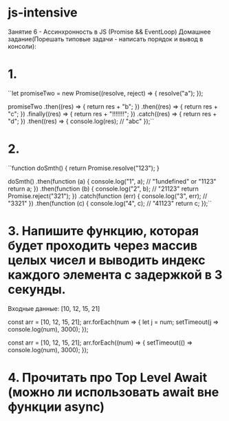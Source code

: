 # js-intensive
	
Занятие 6 - Ассинхронность в JS (Promise && EventLoop)
Домашнее задание(Порешать типовые задачи - написать порядок и вывод в консоли): 

# 1.
``let promiseTwo = new Promise((resolve, reject) => {
   resolve("a");
});

promiseTwo
.then((res) => {
   return res + "b";
})
.then((res) => {
   return res + "с";
})
.finally((res) => {
   return res + "!!!!!!!";
})
.catch((res) => {
   return res + "d";
})
.then((res) => {
   console.log(res); // "abc"
});``

# 2.
``function doSmth() {
   return Promise.resolve("123");
}

doSmth()
.then(function (a) {
   console.log("1", a); // "1undefined" or "1123"
   return a;
})
.then(function (b) {
   console.log("2", b); // "21123"
   return Promise.reject("321");
})
.catch(function (err) {
   console.log("3", err); // "3321"
})
.then(function (c) {
   console.log("4", c); // "41123"
return c;
});``

# 3. Напишите функцию, которая будет проходить через массив целых чисел и выводить индекс каждого элемента с задержкой в 3 секунды.
Входные данные: [10, 12, 15, 21]

const arr = [10, 12, 15, 21];
arr.forEach(num => { let j = num; setTimeout(j => console.log(num), 3000); });

const arr = [10, 12, 15, 21];
arr.forEach((num) => { setTimeout(() => console.log(num), 3000); });

# 4. Прочитать про Top Level Await (можно ли использовать await вне функции async)

